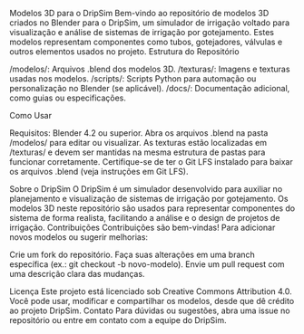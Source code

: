 Modelos 3D para o DripSim
Bem-vindo ao repositório de modelos 3D criados no Blender para o DripSim, um simulador de irrigação voltado para visualização e análise de sistemas de irrigação por gotejamento. Estes modelos representam componentes como tubos, gotejadores, válvulas e outros elementos usados no projeto.
Estrutura do Repositório

/modelos/: Arquivos .blend dos modelos 3D.
/texturas/: Imagens e texturas usadas nos modelos.
/scripts/: Scripts Python para automação ou personalização no Blender (se aplicável).
/docs/: Documentação adicional, como guias ou especificações.

Como Usar

Requisitos: Blender 4.2 ou superior.
Abra os arquivos .blend na pasta /modelos/ para editar ou visualizar.
As texturas estão localizadas em /texturas/ e devem ser mantidas na mesma estrutura de pastas para funcionar corretamente.
Certifique-se de ter o Git LFS instalado para baixar os arquivos .blend (veja instruções em Git LFS).

Sobre o DripSim
O DripSim é um simulador desenvolvido para auxiliar no planejamento e visualização de sistemas de irrigação por gotejamento. Os modelos 3D neste repositório são usados para representar componentes do sistema de forma realista, facilitando a análise e o design de projetos de irrigação.
Contribuições
Contribuições são bem-vindas! Para adicionar novos modelos ou sugerir melhorias:

Crie um fork do repositório.
Faça suas alterações em uma branch específica (ex.: git checkout -b novo-modelo).
Envie um pull request com uma descrição clara das mudanças.

Licença
Este projeto está licenciado sob Creative Commons Attribution 4.0. Você pode usar, modificar e compartilhar os modelos, desde que dê crédito ao projeto DripSim.
Contato
Para dúvidas ou sugestões, abra uma issue no repositório ou entre em contato com a equipe do DripSim.
